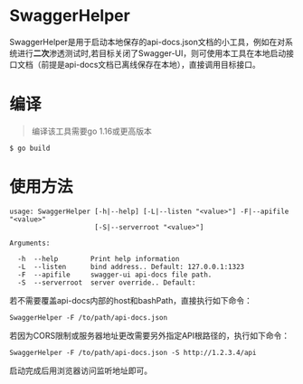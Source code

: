 # SwaggerHelper

SwaggerHelper是用于启动本地保存的api-docs.json文档的小工具，例如在对系统进行**二次**渗透测试时,若目标关闭了Swagger-UI，则可使用本工具在本地启动接口文档（前提是api-docs文档已离线保存在本地），直接调用目标接口。

# 编译

> 编译该工具需要go 1.16或更高版本

`$ go build`

# 使用方法

```
usage: SwaggerHelper [-h|--help] [-L|--listen "<value>"] -F|--apifile "<value>"
                     [-S|--serverroot "<value>"]

Arguments:

  -h  --help        Print help information
  -L  --listen      bind address.. Default: 127.0.0.1:1323
  -F  --apifile     swagger-ui api-docs file path.
  -S  --serverroot  server override.. Default:

```

若不需要覆盖api-docs内部的host和bashPath，直接执行如下命令：

`SwaggerHelper -F /to/path/api-docs.json`

若因为CORS限制或服务器地址更改需要另外指定API根路径的，执行如下命令：

`SwaggerHelper -F /to/path/api-docs.json -S http://1.2.3.4/api`

启动完成后用浏览器访问监听地址即可。
